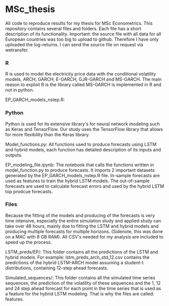 # MSc_thesis
All code to reproduce results for my thesis for MSc Econometrics. This repository contains several files and folders. Each file has a short description of its functionality. Important: the source file with all data for all European countries was too big to upload to github. Therefore I have only uploaded the log-returns. I can send the source file on request via wetransfer.

### R ###
R is used to model the electricity price data with the conditional volatility models, ARCH, GARCH, E-GARCH, GJR-GARCH and MS-GARCH. The main reason to exploit R is the library called MS-GARCH is implemented in R and not in python.

EP_GARCH_models_nstep.R:

### Python ###
Python is used for its extensive library's for neural network modeling such as Keras and TensorFlow. Our study uses the TensorFlow library that allows for more flexibility than the Keras library.

Model_functions.py:
All functions used to produce forecasts using LSTM and hybrid models, each function has detailed description of its inputs and outputs.

EP_modeling_file.ipynb:
The notebook that calls the functions written in model_function.py to produce forecasts. It imports 2 important datasets generated by the EP_GARCH_models_nstep.R file. In-sample forecasts are used as features to train the hybrid LSTM models. The out-of-sample forecasts are used to calculate forecast errors and used by the hybrid LSTM top prodcue forecasts.

### Files ###
Because the fitting of the models and producing of the forecasts is very time intensive, especially the entire simulation study and applied study can take over 48 hours, mainly due to fitting the LSTM and hybrid models and producing multiple forecasts for multiple horizons. (Sidenote, this was done on a MAC with 8 GB RAM). All CSV's needed for my analysis are included to speed up the process. 

LSTM_preds/EP/:
This folder contains all the predictions of the LSTM and hybrid models. For example: lstm_preds_arch_std_12.csv contains the predictions of the hybrid LSTM-ARCH model assuming a student-t distributions, containing 12-step ahead forecasts.

Simulated_sequences/:
This folder contains all the simulated time series sequences, the prediction of the volatility of these sequences and the 1, 12 and 24 step ahead forecast for each point in the time series that is used as a feature for the hybrid LSTM modeling. That is why the files are called: features.



